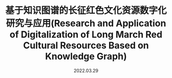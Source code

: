 ---
title: '基于知识图谱的长征红色文化资源数字化研究与应用(Research and Application of Digitalization of Long March Red Cultural Resources Based on Knowledge Graph)'
collection: publications
status: published
permalink: /publication/2022-03-29-general
excerpt: ''
date: 2022.03.29
venue: 'Preprint'
paperurl: ''
authors: 'Lingyu Guo*, Junchao Wu, Xin Chen, Ying Jiang and Zhizhu Geng'
citation: '郭凌宇, 吴俊潮, 陈鑫, 等. 基于知识图谱的长征红色文化资源数字化研究与应用[J]. 电子技术与软件工程, 2022.'
paper: ''
code: ''
award: ''
show_year: true
---